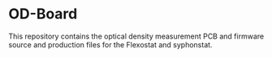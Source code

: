 # OD-Board
This repository contains the optical density measurement PCB and firmware source and production files for the Flexostat and syphonstat.
